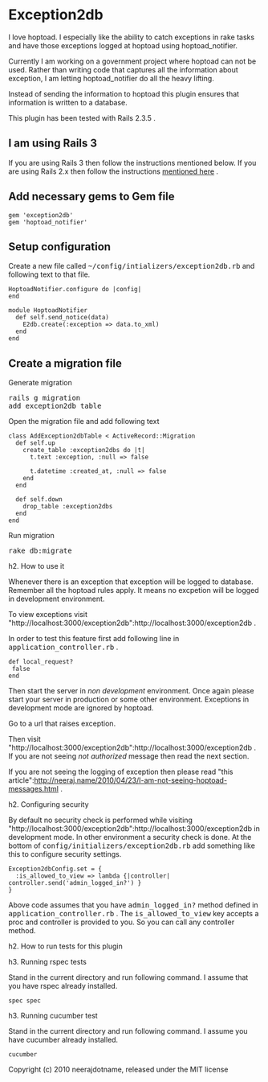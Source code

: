 # Exception2db #

I love hoptoad. I especially like the ability to catch exceptions in rake tasks and have those exceptions logged at hoptoad using hoptoad_notifier.

Currently I am working on a government project where hoptoad can not be used. Rather than writing code that captures all the information about exception, I am letting hoptoad_notifier do all the heavy lifting.

Instead of sending the information to hoptoad this plugin ensures that information is written to a database.

This plugin has been tested with Rails 2.3.5 .

## I am using Rails 3 ##

If you are using Rails 3 then follow the instructions mentioned below. If you are using Rails 2.x  then follow the instructions [mentioned here]() .

## Add necessary gems  to Gem file ##

    gem 'exception2db'
    gem 'hoptoad_notifier'


## Setup configuration ## 

Create a new file called <tt>~/config/intializers/exception2db.rb</tt> and following text to that file.

    HoptoadNotifier.configure do |config|
    end

    module HoptoadNotifier
      def self.send_notice(data)
        E2db.create(:exception => data.to_xml)
      end
    end

## Create a migration file ##

Generate migration <pre>rails g migration add_exception2db_table</pre> 

Open the migration file and add following text

    class AddException2dbTable < ActiveRecord::Migration
      def self.up
        create_table :exception2dbs do |t|
          t.text :exception, :null => false

          t.datetime :created_at, :null => false
        end
      end

      def self.down
        drop_table :exception2dbs
      end
    end

Run migration <pre>rake db:migrate</pre> 


h2. How to use it

Whenever there is an exception that exception will be logged to database. Remember all the hoptoad rules apply. It means no excpetion will be logged in development environment.

To view exceptions visit "http://localhost:3000/exception2db":http://localhost:3000/exception2db .

In order to test this feature first add following line in <tt>application_controller.rb</tt> .

    def local_request?
     false
    end

Then start the server in *non development* environment. Once again please start your server in production
or some other environment. Exceptions in development mode are ignored by hoptoad. 

Go to a url that raises exception.

Then visit "http://localhost:3000/exception2db":http://localhost:3000/exception2db . If you are not seeing *not authorized* message then read the next section.

If you are not seeing the logging of exception then please read "this article":http://neeraj.name/2010/04/23/I-am-not-seeing-hoptoad-messages.html .

h2. Configuring security

By default no security check is performed while visiting "http://localhost:3000/exception2db":http://localhost:3000/exception2db in development mode. In other environment a security check is done. At the bottom of <tt>config/initializers/exception2db.rb</tt> add something like this to configure security settings.

    Exception2dbConfig.set = {
      :is_allowed_to_view => lambda {|controller| controller.send('admin_logged_in?') }
    }

Above code assumes that you have <tt>admin_logged_in?</tt> method defined in <tt>application_controller.rb</tt> . The <tt>is_allowed_to_view</tt> key accepts a proc and controller is provided to you. So you can call any controller method.

h2. How to run tests for this plugin

h3. Running rspec tests

Stand in the current directory and run following command. I assume that you have rspec already installed.

    spec spec

h3. Running cucumber test

Stand in the current directory and run following command. I assume you have cucumber already installed.

    cucumber


Copyright (c) 2010 neerajdotname, released under the MIT license
